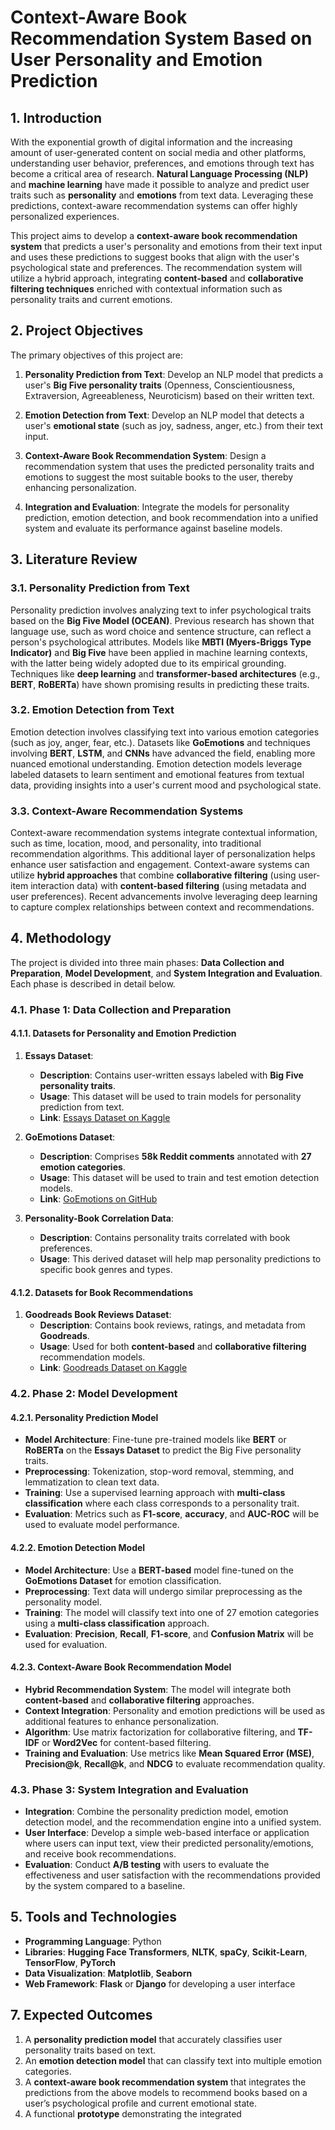 
# **Context-Aware Book Recommendation System Based on User Personality and Emotion Prediction**

## **1. Introduction**

With the exponential growth of digital information and the increasing amount of user-generated content on social media and other platforms, understanding user behavior, preferences, and emotions through text has become a critical area of research. **Natural Language Processing (NLP)** and **machine learning** have made it possible to analyze and predict user traits such as **personality** and **emotions** from text data. Leveraging these predictions, context-aware recommendation systems can offer highly personalized experiences.

This project aims to develop a **context-aware book recommendation system** that predicts a user's personality and emotions from their text input and uses these predictions to suggest books that align with the user's psychological state and preferences. The recommendation system will utilize a hybrid approach, integrating **content-based** and **collaborative filtering techniques** enriched with contextual information such as personality traits and current emotions.

## **2. Project Objectives**

The primary objectives of this project are:

1. **Personality Prediction from Text**: Develop an NLP model that predicts a user's **Big Five personality traits** (Openness, Conscientiousness, Extraversion, Agreeableness, Neuroticism) based on their written text.
   
2. **Emotion Detection from Text**: Develop an NLP model that detects a user's **emotional state** (such as joy, sadness, anger, etc.) from their text input.

3. **Context-Aware Book Recommendation System**: Design a recommendation system that uses the predicted personality traits and emotions to suggest the most suitable books to the user, thereby enhancing personalization.

4. **Integration and Evaluation**: Integrate the models for personality prediction, emotion detection, and book recommendation into a unified system and evaluate its performance against baseline models.

## **3. Literature Review**

### **3.1. Personality Prediction from Text**

Personality prediction involves analyzing text to infer psychological traits based on the **Big Five Model (OCEAN)**. Previous research has shown that language use, such as word choice and sentence structure, can reflect a person's psychological attributes. Models like **MBTI (Myers-Briggs Type Indicator)** and **Big Five** have been applied in machine learning contexts, with the latter being widely adopted due to its empirical grounding. Techniques like **deep learning** and **transformer-based architectures** (e.g., **BERT**, **RoBERTa**) have shown promising results in predicting these traits.

### **3.2. Emotion Detection from Text**

Emotion detection involves classifying text into various emotion categories (such as joy, anger, fear, etc.). Datasets like **GoEmotions** and techniques involving **BERT**, **LSTM**, and **CNNs** have advanced the field, enabling more nuanced emotional understanding. Emotion detection models leverage labeled datasets to learn sentiment and emotional features from textual data, providing insights into a user's current mood and psychological state.

### **3.3. Context-Aware Recommendation Systems**

Context-aware recommendation systems integrate contextual information, such as time, location, mood, and personality, into traditional recommendation algorithms. This additional layer of personalization helps enhance user satisfaction and engagement. Context-aware systems can utilize **hybrid approaches** that combine **collaborative filtering** (using user-item interaction data) with **content-based filtering** (using metadata and user preferences). Recent advancements involve leveraging deep learning to capture complex relationships between context and recommendations.

## **4. Methodology**

The project is divided into three main phases: **Data Collection and Preparation**, **Model Development**, and **System Integration and Evaluation**. Each phase is described in detail below.

### **4.1. Phase 1: Data Collection and Preparation**

#### **4.1.1. Datasets for Personality and Emotion Prediction**

1. **Essays Dataset**:
   - **Description**: Contains user-written essays labeled with **Big Five personality traits**.
   - **Usage**: This dataset will be used to train models for personality prediction from text.
   - **Link**: [Essays Dataset on Kaggle](https://www.kaggle.com/datasets/datasnaek/mbti-type)

2. **GoEmotions Dataset**:
   - **Description**: Comprises **58k Reddit comments** annotated with **27 emotion categories**.
   - **Usage**: This dataset will be used to train and test emotion detection models.
   - **Link**: [GoEmotions on GitHub](https://github.com/google-research/google-research/tree/master/goemotions)

3. **Personality-Book Correlation Data**:
   - **Description**: Contains personality traits correlated with book preferences.
   - **Usage**: This derived dataset will help map personality predictions to specific book genres and types.

#### **4.1.2. Datasets for Book Recommendations**

1. **Goodreads Book Reviews Dataset**:
   - **Description**: Contains book reviews, ratings, and metadata from **Goodreads**.
   - **Usage**: Used for both **content-based** and **collaborative filtering** recommendation models.
   - **Link**: [Goodreads Dataset on Kaggle](https://www.kaggle.com/datasets/zygmunt/goodbooks-10k)


### **4.2. Phase 2: Model Development**

#### **4.2.1. Personality Prediction Model**

- **Model Architecture**: Fine-tune pre-trained models like **BERT** or **RoBERTa** on the **Essays Dataset** to predict the Big Five personality traits.
- **Preprocessing**: Tokenization, stop-word removal, stemming, and lemmatization to clean text data.
- **Training**: Use a supervised learning approach with **multi-class classification** where each class corresponds to a personality trait.
- **Evaluation**: Metrics such as **F1-score**, **accuracy**, and **AUC-ROC** will be used to evaluate model performance.

#### **4.2.2. Emotion Detection Model**

- **Model Architecture**: Use a **BERT-based** model fine-tuned on the **GoEmotions Dataset** for emotion classification.
- **Preprocessing**: Text data will undergo similar preprocessing as the personality model.
- **Training**: The model will classify text into one of 27 emotion categories using a **multi-class classification** approach.
- **Evaluation**: **Precision**, **Recall**, **F1-score**, and **Confusion Matrix** will be used for evaluation.

#### **4.2.3. Context-Aware Book Recommendation Model**

- **Hybrid Recommendation System**: The model will integrate both **content-based** and **collaborative filtering** approaches.
- **Context Integration**: Personality and emotion predictions will be used as additional features to enhance personalization.
- **Algorithm**: Use matrix factorization for collaborative filtering, and **TF-IDF** or **Word2Vec** for content-based filtering.
- **Training and Evaluation**: Use metrics like **Mean Squared Error (MSE)**, **Precision@k**, **Recall@k**, and **NDCG** to evaluate recommendation quality.

### **4.3. Phase 3: System Integration and Evaluation**

- **Integration**: Combine the personality prediction model, emotion detection model, and the recommendation engine into a unified system.
- **User Interface**: Develop a simple web-based interface or application where users can input text, view their predicted personality/emotions, and receive book recommendations.
- **Evaluation**: Conduct **A/B testing** with users to evaluate the effectiveness and user satisfaction with the recommendations provided by the system compared to a baseline.

## **5. Tools and Technologies**

- **Programming Language**: Python
- **Libraries**: **Hugging Face Transformers**, **NLTK**, **spaCy**, **Scikit-Learn**, **TensorFlow**, **PyTorch**
- **Data Visualization**: **Matplotlib**, **Seaborn**
- **Web Framework**: **Flask** or **Django** for developing a user interface


## **7. Expected Outcomes**

1. A **personality prediction model** that accurately classifies user personality traits based on text.
2. An **emotion detection model** that can classify text into multiple emotion categories.
3. A **context-aware book recommendation system** that integrates the predictions from the above models to recommend books based on a user’s psychological profile and current emotional state.
4. A functional **prototype** demonstrating the integrated

